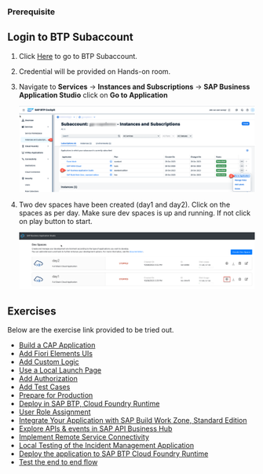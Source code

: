 ### Prerequisite

## Login to BTP Subaccount

1. Click [Here](https://emea.cockpit.btp.cloud.sap/cockpit/?idp=tdct3ched1.accounts.ondemand.com#/globalaccount/e2a835b0-3011-4c79-818a-d7767c4627cd/subaccount/57b94b7a-2794-4054-95c9-ea692527815f/subaccountoverview) to go to BTP Subaccount.
2. Credential will be provided on Hands-on room.
3. Navigate to **Services** &rarr; **Instances and Subscriptions** &rarr; **SAP Business Application Studio** click on **Go to Application**

    ![btp navigation](./exercises/images/btp_navigation.png)

4. Two dev spaces have been created (day1 and day2). Click on the spaces as per day. Make sure dev spaces is up and running.
If not click on play button to start.

    ![btp navigation](./exercises/images/dev-space.png)

## Exercises

Below are the exercise link provided to be tried out.

- [Build a CAP Application](./exercises/Build%20a%20CAP%20Application/README.md)
- [Add Fiori Elements UIs](./exercises/Add%20Fiori%20Elements%20UIs/README.md)
- [Add Custom Logic](./exercises/Add%20Custom%20Logic/README.md)
- [Use a Local Launch Page](./exercises/Use%20a%20Local%20Launch%20Page/README.md)
- [Add Authorization](./exercises/Add%20Authorization/README.md)
- [Add Test Cases](./exercises/Add%20Test%20Cases/README.md)
- [Prepare for Production](./exercises/Prepare%20for%Production/README.md)
- [Deploy in SAP BTP, Cloud Foundry Runtime](./exercises/Deploy%20in%20SAP%20BTP,%20Cloud%20Foundry%20Runtime/README.md)
- [User Role Assignment](./exercises/User%20Role%20Assignment/README.md)
- [Integrate Your Application with SAP Build Work Zone, Standard Edition](./exercises/Integrate%20Your%20Application%20with%20SAP%20Build%20Work%20Zone,%20Standard%20Edition/README.md)
- [Explore APIs & events in SAP API Business Hub](./exercises/Explore%20APIs%20&%20events%20in%20SAP%20API%20Business%20Hub/README.md)
- [Implement Remote Service Connectivity](./exercises/Implement%20Remote%20Service%20Connectivity/README.md)
- [Local Testing of the Incident Management Application](./exercises/Local%20Testing%20of%20the%20Incident%20Management%20Application/README.md)
- [Deploy the application to SAP BTP Cloud Foundry Runtime](./exercises/Deploy%20the%20application%20to%20SAP%20BTP%20Cloud%20Foundry%20Runtime/README.md)
- [Test the end to end flow](./exercises/Test%20the%20end%20to%20end%20flow/README.md)